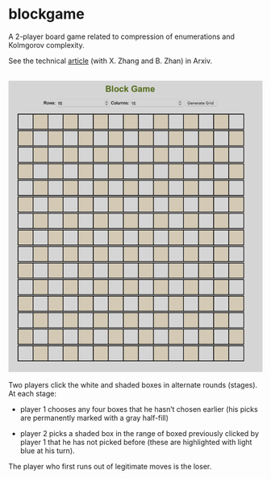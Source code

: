# blockgame
A 2-player board game related to compression of enumerations and Kolmgorov complexity. 

See the technical [article](https://arxiv.org/abs/2304.03030) (with X. Zhang and B. Zhan) in Arxiv. <br><br>

<p margin-top="400px" align="center"><img width="600"  src="https://github.com/bob7/blockgame/blob/main/img/evenImgd.png"></p>

Two players click the white and shaded boxes in alternate rounds (stages). At each stage:

- player 1 chooses any four boxes that he hasn’t chosen earlier (his picks are permanently marked with a gray half-fill)

- player 2 picks a shaded box in the range of boxed previously clicked by player 1 that he has not picked before (these are highlighted with light blue at his turn).

The player who first runs out of legitimate moves is the loser.

